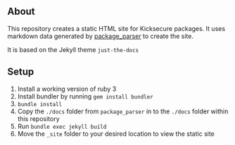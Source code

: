 ## About

This repository creates a static HTML site for Kicksecure packages. It uses markdown data generated by [package_parser](https://github.com/derivative-maker/package_parser) to create the site.

It is based on the Jekyll theme `just-the-docs`

## Setup

1. Install a working version of ruby 3
2. Install bundler by running `gem install bundler`
3. `bundle install`
3. Copy the `./docs` folder from `package_parser` in to the `./docs` folder within this repository
4. Run `bundle exec jekyll build` 
5. Move the `_site` folder to your desired location to view the static site
